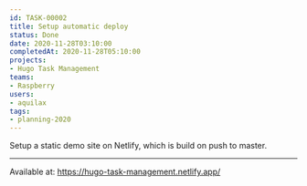 ```yaml
---
id: TASK-00002
title: Setup automatic deploy
status: Done
date: 2020-11-28T03:10:00
completedAt: 2020-11-28T05:10:00
projects:
- Hugo Task Management
teams:
- Raspberry
users:
- aquilax
tags:
- planning-2020
---
```


Setup a static demo site on Netlify, which is build on push to master.

- - -

Available at: https://hugo-task-management.netlify.app/
